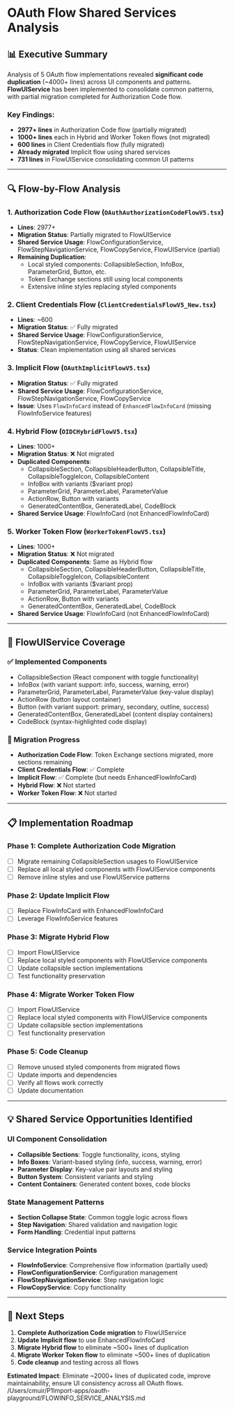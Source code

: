 # OAuth Flow Shared Services Analysis

## 📊 Executive Summary

Analysis of 5 OAuth flow implementations revealed **significant code duplication** (~4000+ lines) across UI components and patterns. **FlowUIService** has been implemented to consolidate common patterns, with partial migration completed for Authorization Code flow.

### Key Findings:
- **2977+ lines** in Authorization Code flow (partially migrated)
- **1000+ lines** each in Hybrid and Worker Token flows (not migrated)
- **600 lines** in Client Credentials flow (fully migrated)
- **Already migrated** Implicit flow using shared services
- **731 lines** in FlowUIService consolidating common UI patterns

---

## 🔍 Flow-by-Flow Analysis

### 1. Authorization Code Flow (`OAuthAuthorizationCodeFlowV5.tsx`)
- **Lines**: 2977+
- **Migration Status**: Partially migrated to FlowUIService
- **Shared Service Usage**: FlowConfigurationService, FlowStepNavigationService, FlowCopyService, FlowUIService (partial)
- **Remaining Duplication**:
  - Local styled components: CollapsibleSection, InfoBox, ParameterGrid, Button, etc.
  - Token Exchange sections still using local components
  - Extensive inline styles replacing styled components

### 2. Client Credentials Flow (`ClientCredentialsFlowV5_New.tsx`)
- **Lines**: ~600
- **Migration Status**: ✅ Fully migrated
- **Shared Service Usage**: FlowConfigurationService, FlowStepNavigationService, FlowCopyService, FlowUIService
- **Status**: Clean implementation using all shared services

### 3. Implicit Flow (`OAuthImplicitFlowV5.tsx`)
- **Migration Status**: ✅ Fully migrated
- **Shared Service Usage**: FlowConfigurationService, FlowStepNavigationService, FlowCopyService
- **Issue**: Uses `FlowInfoCard` instead of `EnhancedFlowInfoCard` (missing FlowInfoService features)

### 4. Hybrid Flow (`OIDCHybridFlowV5.tsx`)
- **Lines**: 1000+
- **Migration Status**: ❌ Not migrated
- **Duplicated Components**:
  - CollapsibleSection, CollapsibleHeaderButton, CollapsibleTitle, CollapsibleToggleIcon, CollapsibleContent
  - InfoBox with variants ($variant prop)
  - ParameterGrid, ParameterLabel, ParameterValue
  - ActionRow, Button with variants
  - GeneratedContentBox, GeneratedLabel, CodeBlock
- **Shared Service Usage**: FlowInfoCard (not EnhancedFlowInfoCard)

### 5. Worker Token Flow (`WorkerTokenFlowV5.tsx`)
- **Lines**: 1000+
- **Migration Status**: ❌ Not migrated
- **Duplicated Components**: Same as Hybrid flow
  - CollapsibleSection, CollapsibleHeaderButton, CollapsibleTitle, CollapsibleToggleIcon, CollapsibleContent
  - InfoBox with variants ($variant prop)
  - ParameterGrid, ParameterLabel, ParameterValue
  - ActionRow, Button with variants
  - GeneratedContentBox, GeneratedLabel, CodeBlock
- **Shared Service Usage**: FlowInfoCard (not EnhancedFlowInfoCard)

---

## 🎯 FlowUIService Coverage

### ✅ Implemented Components
- CollapsibleSection (React component with toggle functionality)
- InfoBox (with variant support: info, success, warning, error)
- ParameterGrid, ParameterLabel, ParameterValue (key-value display)
- ActionRow (button layout container)
- Button (with variant support: primary, secondary, outline, success)
- GeneratedContentBox, GeneratedLabel (content display containers)
- CodeBlock (syntax-highlighted code display)

### 🔄 Migration Progress
- **Authorization Code Flow**: Token Exchange sections migrated, more sections remaining
- **Client Credentials Flow**: ✅ Complete
- **Implicit Flow**: ✅ Complete (but needs EnhancedFlowInfoCard)
- **Hybrid Flow**: ❌ Not started
- **Worker Token Flow**: ❌ Not started

---

## 📋 Implementation Roadmap

### Phase 1: Complete Authorization Code Migration
- [ ] Migrate remaining CollapsibleSection usages to FlowUIService
- [ ] Replace all local styled components with FlowUIService components
- [ ] Remove inline styles and use FlowUIService patterns

### Phase 2: Update Implicit Flow
- [ ] Replace FlowInfoCard with EnhancedFlowInfoCard
- [ ] Leverage FlowInfoService features

### Phase 3: Migrate Hybrid Flow
- [ ] Import FlowUIService
- [ ] Replace local styled components with FlowUIService components
- [ ] Update collapsible section implementations
- [ ] Test functionality preservation

### Phase 4: Migrate Worker Token Flow
- [ ] Import FlowUIService
- [ ] Replace local styled components with FlowUIService components
- [ ] Update collapsible section implementations
- [ ] Test functionality preservation

### Phase 5: Code Cleanup
- [ ] Remove unused styled components from migrated flows
- [ ] Update imports and dependencies
- [ ] Verify all flows work correctly
- [ ] Update documentation

---

## 💡 Shared Service Opportunities Identified

### UI Component Consolidation
- **Collapsible Sections**: Toggle functionality, icons, styling
- **Info Boxes**: Variant-based styling (info, success, warning, error)
- **Parameter Display**: Key-value pair layouts and styling
- **Button System**: Consistent variants and styling
- **Content Containers**: Generated content boxes, code blocks

### State Management Patterns
- **Section Collapse State**: Common toggle logic across flows
- **Step Navigation**: Shared validation and navigation logic
- **Form Handling**: Credential input patterns

### Service Integration Points
- **FlowInfoService**: Comprehensive flow information (partially used)
- **FlowConfigurationService**: Configuration management
- **FlowStepNavigationService**: Step navigation logic
- **FlowCopyService**: Copy functionality

---

## 🎯 Next Steps

1. **Complete Authorization Code migration** to FlowUIService
2. **Update Implicit flow** to use EnhancedFlowInfoCard
3. **Migrate Hybrid flow** to eliminate ~500+ lines of duplication
4. **Migrate Worker Token flow** to eliminate ~500+ lines of duplication
5. **Code cleanup** and testing across all flows

**Estimated Impact**: Eliminate ~2000+ lines of duplicated code, improve maintainability, ensure UI consistency across all OAuth flows.</content>
<parameter name="filePath">/Users/cmuir/P1Import-apps/oauth-playground/FLOWINFO_SERVICE_ANALYSIS.md